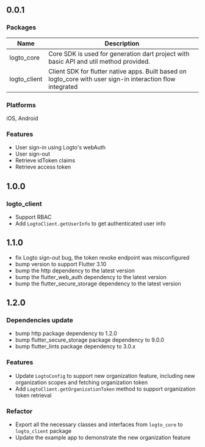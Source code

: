 ## 0.0.1

### Packages

| Name         | Description                                                                                                 |
| ------------ | ----------------------------------------------------------------------------------------------------------- |
| logto_core   | Core SDK is used for generation dart project with basic API and util method provided.                       |
| logto_client | Client SDK for flutter native apps. Built based on logto_core with user sign-in interaction flow integrated |

### Platforms

iOS, Android

### Features

- User sign-in using Logto's webAuth
- User sign-out
- Retrieve idToken claims
- Retrieve access token

## 1.0.0

### logto_client

- Support RBAC
- Add `LogtoClient.getUserInfo` to get authenticated user info

## 1.1.0

- fix Logto sign-out bug, the token revoke endpoint was misconfigured
- bump version to support Flutter 3.10
- bump the http dependency to the latest version
- bump the flutter_web_auth dependency to the latest version
- bump the flutter_secure_storage dependency to the latest version

## 1.2.0

### Dependencies update

- bump http package dependency to 1.2.0
- bump flutter_secure_storage package dependency to 9.0.0
- bump flutter_lints package dependency to 3.0.x

### Features

- Update `LogtoConfig` to support new organization feature, including new organization scopes and fetching organization token
- Add `LogtoClient.getOrganizationToken` method to support organization token retrieval

### Refactor

- Export all the necessary classes and interfaces from `logto_core` to `logto_client` package
- Update the example app to demonstrate the new organization feature
